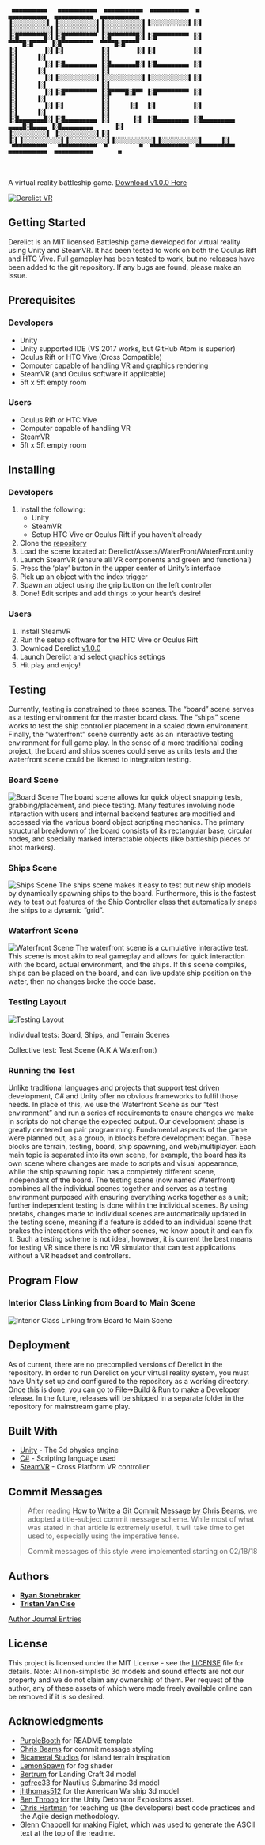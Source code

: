 ```

 ▄▄▄▄▄▄▄▄▄▄   ▄▄▄▄▄▄▄▄▄▄▄  ▄▄▄▄▄▄▄▄▄▄▄  ▄▄▄▄▄▄▄▄▄▄▄  ▄            ▄▄▄▄▄▄▄▄▄▄▄  ▄▄▄▄▄▄▄▄▄▄▄  ▄▄▄▄▄▄▄▄▄▄▄ 
▐░░░░░░░░░░▌ ▐░░░░░░░░░░░▌▐░░░░░░░░░░░▌▐░░░░░░░░░░░▌▐░▌          ▐░░░░░░░░░░░▌▐░░░░░░░░░░░▌▐░░░░░░░░░░░▌
▐░█▀▀▀▀▀▀▀█░▌▐░█▀▀▀▀▀▀▀▀▀ ▐░█▀▀▀▀▀▀▀█░▌▐░█▀▀▀▀▀▀▀▀▀ ▐░▌           ▀▀▀▀█░█▀▀▀▀ ▐░█▀▀▀▀▀▀▀▀▀  ▀▀▀▀█░█▀▀▀▀ 
▐░▌       ▐░▌▐░▌          ▐░▌       ▐░▌▐░▌          ▐░▌               ▐░▌     ▐░▌               ▐░▌     
▐░▌       ▐░▌▐░█▄▄▄▄▄▄▄▄▄ ▐░█▄▄▄▄▄▄▄█░▌▐░█▄▄▄▄▄▄▄▄▄ ▐░▌               ▐░▌     ▐░▌               ▐░▌     
▐░▌       ▐░▌▐░░░░░░░░░░░▌▐░░░░░░░░░░░▌▐░░░░░░░░░░░▌▐░▌               ▐░▌     ▐░▌               ▐░▌     
▐░▌       ▐░▌▐░█▀▀▀▀▀▀▀▀▀ ▐░█▀▀▀▀█░█▀▀ ▐░█▀▀▀▀▀▀▀▀▀ ▐░▌               ▐░▌     ▐░▌               ▐░▌     
▐░▌       ▐░▌▐░▌          ▐░▌     ▐░▌  ▐░▌          ▐░▌               ▐░▌     ▐░▌               ▐░▌     
▐░█▄▄▄▄▄▄▄█░▌▐░█▄▄▄▄▄▄▄▄▄ ▐░▌      ▐░▌ ▐░█▄▄▄▄▄▄▄▄▄ ▐░█▄▄▄▄▄▄▄▄▄  ▄▄▄▄█░█▄▄▄▄ ▐░█▄▄▄▄▄▄▄▄▄      ▐░▌     
▐░░░░░░░░░░▌ ▐░░░░░░░░░░░▌▐░▌       ▐░▌▐░░░░░░░░░░░▌▐░░░░░░░░░░░▌▐░░░░░░░░░░░▌▐░░░░░░░░░░░▌     ▐░▌     
 ▀▀▀▀▀▀▀▀▀▀   ▀▀▀▀▀▀▀▀▀▀▀  ▀         ▀  ▀▀▀▀▀▀▀▀▀▀▀  ▀▀▀▀▀▀▀▀▀▀▀  ▀▀▀▀▀▀▀▀▀▀▀  ▀▀▀▀▀▀▀▀▀▀▀       ▀      
                                                                                                        
 
```                                                            


A virtual reality battleship game. [Download v1.0.0 Here](https://github.com/RyanStonebraker/Derelict/raw/master/Releases/v1.0.0.zip)

[![Derelict VR](https://img.youtube.com/vi/wbaUJPeeVB8/0.jpg)](https://youtu.be/wbaUJPeeVB8)

## Getting Started

Derelict is an MIT licensed Battleship game developed for virtual reality using Unity and SteamVR. It has been tested to work on both the Oculus Rift and HTC Vive. Full gameplay has been tested to work, but no releases have been added to the git repository. If any bugs are found, please make an issue.

## Prerequisites

### Developers
* Unity
* Unity supported IDE (VS 2017 works, but GitHub Atom is superior)
* Oculus Rift or HTC Vive (Cross Compatible)
* Computer capable of handling VR and graphics rendering
* SteamVR (and Oculus software if applicable) 
* 5ft x 5ft empty room

### Users
* Oculus Rift or HTC Vive
* Computer capable of handling VR
* SteamVR
* 5ft x 5ft empty room

## Installing

### Developers
1. Install the following:
	* Unity
	* SteamVR
	* Setup HTC Vive or Oculus Rift if you haven’t already
2. Clone the [repository](www.https://github.com/RyanStonebraker/Derelict)
3. Load the scene located at: Derelict/Assets/WaterFront/WaterFront.unity 
4. Launch SteamVR (ensure all VR components and green and functional)
5. Press the ‘play’ button in the upper center of Unity’s interface
6. Pick up an object with the index trigger
7. Spawn an object using the grip button on the left controller
8. Done! Edit scripts and add things to your heart’s desire!

### Users
1. Install SteamVR
2. Run the setup software for the HTC Vive or Oculus Rift
3. Download Derelict [v1.0.0](https://github.com/RyanStonebraker/Derelict/raw/master/Releases/v1.0.0.zip)
4. Launch Derelict and select graphics settings
5. Hit play and enjoy!

## Testing

Currently, testing is constrained to three scenes. The “board” scene serves as a testing environment for the master board class. The “ships” scene works to test the ship controller placement in a scaled down environment. Finally, the “waterfront” scene currently acts as an interactive testing environment for full game play. In the sense of a more traditional coding project, the board and ships scenes could serve as units tests and the waterfront scene could be likened to integration testing.

### Board Scene
![Board Scene](board.png)
The board scene allows for quick object snapping tests, grabbing/placement, and piece testing. Many features involving node interaction with users and internal backend features are modified and accessed via the various board object scripting mechanics. The primary structural breakdown of the board consists of its rectangular base, circular nodes, and specially marked interactable objects (like battleship pieces or shot markers). 

### Ships Scene
![Ships Scene](ships.png)
The ships scene makes it easy to test out new ship models by dynamically spawning ships to the board. Furthermore, this is the fastest way to test out features of the Ship Controller class that automatically snaps the ships to a dynamic “grid”.

### Waterfront Scene
![Waterfront Scene](waterfront.png)
The waterfront scene is a cumulative interactive test. This scene is most akin to real gameplay and allows for quick interaction with the board, actual environment, and the ships. If this scene compiles, ships can be placed on the board, and can live update ship position on the water, then no changes broke the code base.

### Testing Layout
![Testing Layout](TestingScheme.png)

Individual tests: Board, Ships, and Terrain Scenes

Collective test: Test Scene (A.K.A Waterfront)

### Running the Test
Unlike traditional languages and projects that support test driven development, C# and Unity offer no obvious frameworks to fulfil those needs. In place of this, we use the Waterfront Scene as our “test environment” and run a series of requirements to ensure changes we make in scripts do not change the expected output. Our development phase is greatly centered on pair programming. Fundamental aspects of the game were planned out, as a group, in blocks before development began. These blocks are terrain, testing, board, ship spawning, and web/multiplayer. Each main topic is separated into its own scene, for example, the board has its own scene where changes are made to scripts and visual appearance, while the ship spawning topic has a completely different scene,  independant of the board. The testing scene (now named Waterfront) combines all the individual scenes together and serves as a testing environment purposed with ensuring everything works together as a unit; further independent testing is done within the individual scenes. By using prefabs, changes made to individual scenes are automatically updated in the testing scene, meaning if a feature is added to an individual scene that brakes the interactions with the other scenes, we know about it and can fix it. Such a testing scheme is not ideal, however, it is current the best means for testing VR since there is no VR simulator that can test applications without a VR headset and controllers. 

## Program Flow

### Interior Class Linking from Board to Main Scene
![Interior Class Linking from Board to Main Scene](ScriptDependencies.png)

## Deployment

As of current, there are no precompiled versions of Derelict in the repository. In order to run Derelict on your virtual reality system, you must have Unity set up and configured to the repository as a working directory. Once this is done, you can go to File->Build & Run to make a Developer release. In the future, releases will be shipped in a separate folder in the repository for mainstream game play.

## Built With

* [Unity](https://unity3d.com/) - The 3d physics engine
* [C#](https://docs.microsoft.com/en-us/dotnet/csharp//) - Scripting language used
* [SteamVR](http://store.steampowered.com/steamvr) - Cross Platform VR controller

## Commit Messages
> After reading [How to Write a Git Commit Message by Chris Beams](https://chris.beams.io/posts/git-commit/),
> we adopted a title-subject commit message scheme. While most of
> what was stated in that article is extremely useful, it will take
> time to get used to, especially using the imperative tense.
>
> Commit messages of this style were implemented starting on 02/18/18

## Authors
* **[Ryan Stonebraker](https://github.com/RyanStonebraker)**
* **[Tristan Van Cise](https://github.com/grubbly)**

[Author Journal Entries](JournalEntries.md)

## License

This project is licensed under the MIT License - see the [LICENSE](LICENSE.md) file for details. Note: All non-simplistic 3d models and sound effects are not our property and we do not claim any ownership of them. Per request of the author, any of these assets of which were made freely available online can be removed if it is so desired.

## Acknowledgments

* [PurpleBooth](https://gist.github.com/PurpleBooth/109311bb0361f32d87a2) for README template
* [Chris Beams](https://chris.beams.io/posts/git-commit/) for commit message styling
* [Bicameral Studios](http://u3d.as/10vg) for island terrain inspiration
* [LemonSpawn](http://u3d.as/cCa) for fog shader
* [Bertrum](https://www.turbosquid.com/Search/Artists/Bertrum) for Landing Craft 3d model
* [gofree33](https://www.turbosquid.com/Search/Artists/gofree33) for Nautilus Submarine 3d model
* [jhthomas512](https://www.turbosquid.com/Search/Artists/jhthomas512) for the American Warship 3d model
* [Ben Throop](https://assetstore.unity.com/publishers/3526) for the Unity Detonator Explosions asset.
* [Chris Hartman](https://www.cs.uaf.edu/~hartman/) for teaching us (the developers) best code practices and the Agile design methodology.
* [Glenn Chappell](https://www.cs.uaf.edu/~chappell/) for making Figlet, which was used to generate the ASCII text at the top of the readme.
